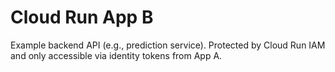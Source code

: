 # Cloud Run App B

Example backend API (e.g., prediction service). Protected by Cloud Run IAM and only accessible via identity tokens from App A.
